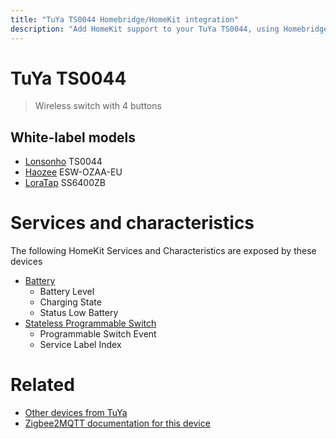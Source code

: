 ```yaml
---
title: "TuYa TS0044 Homebridge/HomeKit integration"
description: "Add HomeKit support to your TuYa TS0044, using Homebridge, Zigbee2MQTT and homebridge-z2m."
---
```

<!---
This file has been GENERATED using src/docgen/docgen.ts
DO NOT EDIT THIS FILE MANUALLY!
-->
# TuYa TS0044
> Wireless switch with 4 buttons


## White-label models
* [Lonsonho](../index.md#lonsonho) TS0044
* [Haozee](../index.md#haozee) ESW-OZAA-EU
* [LoraTap](../index.md#loratap) SS6400ZB

# Services and characteristics
The following HomeKit Services and Characteristics are exposed by
these devices

* [Battery](../../battery.md)
  * Battery Level
  * Charging State
  * Status Low Battery
* [Stateless Programmable Switch](../../action.md)
  * Programmable Switch Event
  * Service Label Index


# Related
* [Other devices from TuYa](../index.md#tuya)
* [Zigbee2MQTT documentation for this device](https://www.zigbee2mqtt.io/devices/TS0044.html)